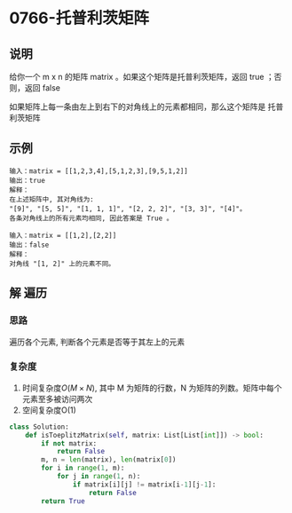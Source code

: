 # 0766-托普利茨矩阵

## 说明
给你一个 m x n 的矩阵 matrix 。如果这个矩阵是托普利茨矩阵，返回 true ；否则，返回 false

如果矩阵上每一条由左上到右下的对角线上的元素都相同，那么这个矩阵是 托普利茨矩阵

## 示例
```
输入：matrix = [[1,2,3,4],[5,1,2,3],[9,5,1,2]]
输出：true
解释：
在上述矩阵中, 其对角线为: 
"[9]", "[5, 5]", "[1, 1, 1]", "[2, 2, 2]", "[3, 3]", "[4]"。 
各条对角线上的所有元素均相同, 因此答案是 True 。

输入：matrix = [[1,2],[2,2]]
输出：false
解释：
对角线 "[1, 2]" 上的元素不同。
```

## 解 遍历

### 思路
遍历各个元素, 判断各个元素是否等于其左上的元素

### 复杂度
1. 时间复杂度$O(M \times N)$, 其中 M 为矩阵的行数，N 为矩阵的列数。矩阵中每个元素至多被访问两次
2. 空间复杂度O(1)

```python
class Solution:
    def isToeplitzMatrix(self, matrix: List[List[int]]) -> bool:
        if not matrix:
            return False
        m, n = len(matrix), len(matrix[0])
        for i in range(1, m):
            for j in range(1, n):
                if matrix[i][j] != matrix[i-1][j-1]:
                    return False
        return True
```